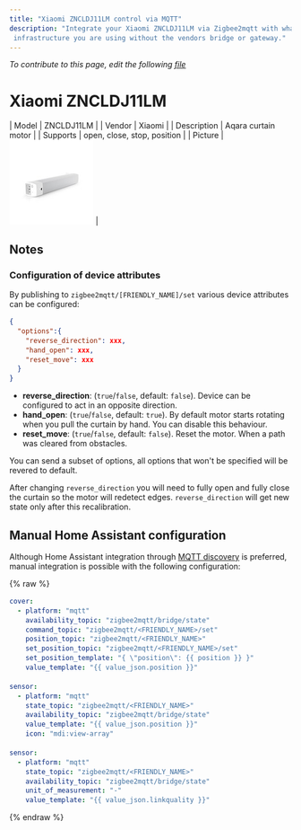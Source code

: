 ```yaml
---
title: "Xiaomi ZNCLDJ11LM control via MQTT"
description: "Integrate your Xiaomi ZNCLDJ11LM via Zigbee2mqtt with whatever smart home
 infrastructure you are using without the vendors bridge or gateway."
---
```


*To contribute to this page, edit the following
[file](https://github.com/Koenkk/zigbee2mqtt.io/blob/master/docs/devices/ZNCLDJ11LM.md)*

# Xiaomi ZNCLDJ11LM

| Model | ZNCLDJ11LM  |
| Vendor  | Xiaomi  |
| Description | Aqara curtain motor |
| Supports | open, close, stop, position |
| Picture | ![Xiaomi ZNCLDJ11LM](../images/devices/ZNCLDJ11LM.jpg) |

## Notes

### Configuration of device attributes
By publishing to `zigbee2mqtt/[FRIENDLY_NAME]/set` various device attributes can be configured:
```json
{
  "options":{
    "reverse_direction": xxx,
    "hand_open": xxx,
    "reset_move": xxx
  }
}
```

- **reverse_direction**: (`true`/`false`, default: `false`). Device can be configured to act in an opposite direction.
- **hand_open**: (`true`/`false`, default: `true`). By default motor starts rotating when you pull the curtain by hand. You can disable this behaviour.
- **reset_move**: (`true`/`false`, default: `false`). Reset the motor. When a path was cleared from obstacles.

You can send a subset of options, all options that won't be specified will be revered to default.

After changing `reverse_direction` you will need to fully open and fully close the curtain so the motor will redetect edges. `reverse_direction` will get new state only after this recalibration.

## Manual Home Assistant configuration
Although Home Assistant integration through [MQTT discovery](../integration/home_assistant) is preferred,
manual integration is possible with the following configuration:


{% raw %}
```yaml
cover:
  - platform: "mqtt"
    availability_topic: "zigbee2mqtt/bridge/state"
    command_topic: "zigbee2mqtt/<FRIENDLY_NAME>/set"
    position_topic: "zigbee2mqtt/<FRIENDLY_NAME>"
    set_position_topic: "zigbee2mqtt/<FRIENDLY_NAME>/set"
    set_position_template: "{ \"position\": {{ position }} }"
    value_template: "{{ value_json.position }}"

sensor:
  - platform: "mqtt"
    state_topic: "zigbee2mqtt/<FRIENDLY_NAME>"
    availability_topic: "zigbee2mqtt/bridge/state"
    value_template: "{{ value_json.position }}"
    icon: "mdi:view-array"

sensor:
  - platform: "mqtt"
    state_topic: "zigbee2mqtt/<FRIENDLY_NAME>"
    availability_topic: "zigbee2mqtt/bridge/state"
    unit_of_measurement: "-"
    value_template: "{{ value_json.linkquality }}"
```
{% endraw %}


